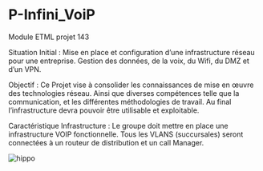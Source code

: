 # P-Infini_VoiP
Module ETML projet 143

Situation Initial :
Mise en place et configuration d’une infrastructure réseau pour une entreprise. Gestion des données, de la voix, du Wifi, du DMZ et d’un VPN.

Objectif : 
Ce Projet vise à consolider les connaissances de mise en œuvre des technologies réseau. Ainsi que diverses compétences telle que la communication, et les différentes méthodologies de travail. Au final l’infrastructure devra pouvoir être utilisable et exploitable.



Caractéristique Infrastructure :
Le groupe doit mettre en place une infrastructure VOIP fonctionnelle. Tous les VLANS (succursales) seront connectées à un routeur de distribution et un call Manager. 

![hippo](https://media.giphy.com/media/l41YvpiA9uMWw5AMU/giphy.gif)
